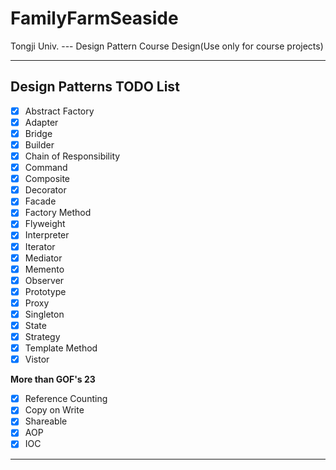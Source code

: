# FamilyFarmSeaside

Tongji Univ. --- Design Pattern Course Design(Use only for course projects)

------

## Design Patterns TODO List

- [x] Abstract Factory
- [x] Adapter
- [x] Bridge
- [x] Builder
- [x] Chain of Responsibility
- [x] Command
- [x] Composite
- [x] Decorator
- [x] Facade
- [x] Factory Method
- [x] Flyweight
- [x] Interpreter
- [x] Iterator
- [x] Mediator
- [x] Memento
- [x] Observer
- [x] Prototype
- [x] Proxy
- [x] Singleton
- [x] State
- [x] Strategy
- [x] Template Method
- [x] Vistor

**More than GOF's 23**

- [x] Reference Counting
- [x] Copy on Write
- [x] Shareable
- [x] AOP
- [x] IOC

------

